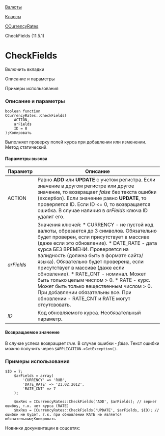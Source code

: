 [Валюты](/api_help/currency/index.php)

[Классы](/api_help/currency/developer/index.php)

[CCurrencyRates](/api_help/currency/developer/ccurrencyrates/index.php)

CheckFields (11.5.1)

CheckFields
===========

Включить вкладки

Описание и параметры

Примеры использования

### Описание и параметры

```
boolean function
CCurrencyRates::CheckFields(
	ACTION,
	arFields
	ID = 0
);Копировать
```

Выполняет проверку полей курса при добавлении или изменении. Метод статический.

#### Параметры вызова

| Параметр | Описание |
| --- | --- |
| ACTION | Равно **ADD** или **UPDATE** с учетом регистра. Если значение в другом регистре или другое значение, то возвращает *false* без текста ошибки (exception). Если значение равно **UPDATE**, то проверяется ID. Если ID <= 0, то возвращается ошибка. В случае наличия в *arFields* ключа ID удалит его. |
| *arFields* | Значения ключей:  * CURRENCY - не пустой код валюты, обрезается до 3 символов. Обязательно будет проверен, если присутствует в массиве (даже если это обновление). * DATE\_RATE - дата курса БЕЗ ВРЕМЕНИ. Проверяется на валидность (должна быть в формате сайта/языка). Обязательно будет проверена, если присутствует в массиве (даже если обновление). * RATE\_CNT - номинал. Может быть только целым числом > 0. * RATE - курс. Может быть только вещественным числом > 0.   При добавлении обязательны все. При обновлении - RATE\_CNT и RATE могут отсутсвовать. |
| *ID* | Код обновляемого курса. Необязательный параметр. |

#### Возвращаемое значение

В случае успеха возвращает *true*. В случае ошибки - *false*. Текст ошибки можно получить через `$APPLICATION->GetException()`.

### Примеры использования

```
$ID = 7;
	$arFields = array(
		'CURRENCY' => 'RUB',
		'DATE_RATE' => '21.02.2012',
		'RATE_CNT' => 7
	);
	
	$mxRes = CCurrencyRates::CheckFields('ADD', $arFields); // вернет ошибку, т.к. нет курса (RATE)
	$mxRes = CCurrencyRates::CheckFields('UPDATE', $arFields, $ID); // ошибки не будет, т.к. при обновлении RATE не является обязательным;Копировать
```

Новинки документации в соцсетях: